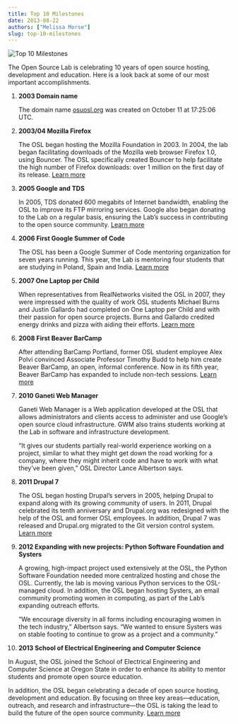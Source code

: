 ```yaml
---
title: Top 10 Milestones
date: 2013-08-22
authors: ["Melissa Morse"]
slug: top-10-milestones
---
```


![Top 10 Milestones](/images/top-10-milestones.jpg#blog)

The Open Source Lab is celebrating 10 years of open source hosting, development and education. Here is a look back at
some of our most important accomplishments.

1. **2003 Domain name**

   The domain name [osuosl.org](/) was created on October 11 at 17:25:06 UTC.

2. **2003/04 Mozilla Firefox**

   The OSL began hosting the Mozilla Foundation in 2003. In 2004, the lab began facilitating downloads of the Mozilla
   web browser Firefox 1.0, using Bouncer. The OSL specifically created Bouncer to help facilitate the high number of
   Firefox downloads: over 1 million on the first day of its release. [Learn more](/blog/look-back-mozilla-firefox-10)

3. **2005 Google and TDS**

   In 2005, TDS donated 600 megabits of Internet bandwidth, enabling the OSL to improve its FTP mirroring services.
   Google also began donating to the Lab on a regular basis, ensuring the Lab’s success in contributing to the open
   source community. [Learn more](/blog/look-back-osls-partnerships-google-and-tds)

4. **2006 First Google Summer of Code**

   The OSL has been a Google Summer of Code mentoring organization for seven years running. This year, the Lab is
   mentoring four students that are studying in Poland, Spain and India.
   [Learn more](/blog/osl-to-mentor-four-in-google-summer-of-code)

5. **2007 One Laptop per Child**

   When representatives from RealNetworks visited the OSL in 2007, they were impressed with the quality of work OSL
   students Michael Burns and Justin Gallardo had completed on One Laptop per Child and with their passion for open
   source projects. Burns and Gallardo credited energy drinks and pizza with aiding their efforts.
   [Learn more](http://oregonstate.edu/ua/ncs/archives/2007/apr/realnetworks-rewards-efforts-osu-student-programmers)

6. **2008 First Beaver BarCamp**

   After attending BarCamp Portland, former OSL student employee Alex Polvi convinced Associate Professor Timothy Budd
   to help him create Beaver BarCamp, an open, informal conference. Now in its fifth year, Beaver BarCamp has expanded
   to include non-tech sessions. [Learn more](/blog/look-back-beaver-barcamp-1)

7. **2010 Ganeti Web Manager**

   Ganeti Web Manager is a Web application developed at the OSL that allows administrators and clients access to
   administer and use Google’s open source cloud infrastructure. GWM also trains students working at the Lab in software
   and infrastructure development.

   “It gives our students partially real-world experience working on a project, similar to what they might get down the
   road working for a company, where they might inherit code and have to work with what they’ve been given,” OSL
   Director Lance Albertson says.

8. **2011 Drupal 7**

   The OSL began hosting Drupal’s servers in 2005, helping Drupal to expand along with its growing community of users.
   In 2011, Drupal celebrated its tenth anniversary and Drupal.org was redesigned with the help of the OSL and former
   OSL employees. In addition, Drupal 7 was released and Drupal.org migrated to the Git version control system.
   [Learn more](/blog/support-success)

9. **2012 Expanding with new projects: Python Software Foundation and Systers**

   A growing, high-impact project used extensively at the OSL, the Python Software Foundation needed more centralized
   hosting and chose the OSL. Currently, the lab is moving various Python services to the OSL-managed cloud. In
   addition, the OSL began hosting Systers, an email community promoting women in computing, as part of the Lab’s
   expanding outreach efforts.

   “We encourage diversity in all forms including encouraging women in the tech industry,” Albertson says. “We wanted to
   ensure Systers was on stable footing to continue to grow as a project and a community.”

10. **2013 School of Electrical Engineering and Computer Science**

In August, the OSL joined the School of Electrical Engineering and Computer Science at Oregon State in order to enhance
its ability to mentor students and promote open source education.

In addition, the OSL began celebrating a decade of open source hosting, development and education. By focusing on three
key areas—education, outreach, and research and infrastructure—the OSL is taking the lead to build the future of the
open source community. [Learn more](/blog/osl-announces-10-year-celebration-attends-oscon)
